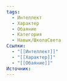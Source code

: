 ```yaml
---
tags:
  - Интеллект
  - Характер
  - Обаяние
  - Категория
  - Навык/ШколаСвета
Ссылки:
  - "[[Интеллект]]"
  - "[[Характер]]"
  - "[[Обаяние]]"
Источник:
---
```

